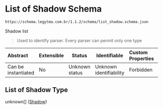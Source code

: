 # List of Shadow Schema

```txt
https://schema.legytma.com.br/1.1.2/schema/list_shadow.schema.json
```

Shadow list


> Used to identify parser. Every parser can permit only one type
>

| Abstract            | Extensible | Status         | Identifiable            | Custom Properties | Additional Properties | Access Restrictions | Defined In                                                                          |
| :------------------ | ---------- | -------------- | ----------------------- | :---------------- | --------------------- | ------------------- | ----------------------------------------------------------------------------------- |
| Can be instantiated | No         | Unknown status | Unknown identifiability | Forbidden         | Allowed               | none                | [list_shadow.schema.json](../schema/list_shadow.schema.json) |

## List of Shadow Type

unknown\[] ([Shadow](list_shadow-shadow.md))
